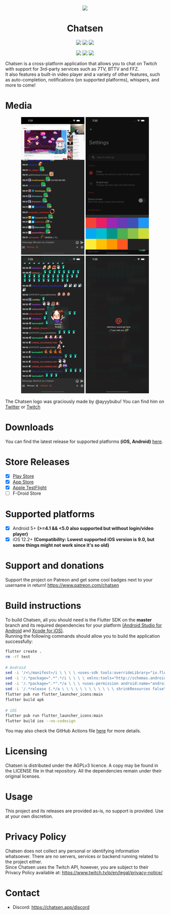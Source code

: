 <p align="middle">
<img align="middle" height="100" src="https://raw.githubusercontent.com/Void48/chatsen.readme.improvements/master/assets/ayyybubu/logo.png">
<p>
<h1 align="middle">Chatsen</h1>

<p align="middle" float="left">
  <a href="https://chatsen.app/discord"><img src="https://img.shields.io/discord/758710852756570153?color=5865F2&label=chat&logo=discord&logoColor=white"></a>
  <a href="https://hanadigital.github.io/grev/?user=chatsen&repo=chatsen"><img src="https://img.shields.io/github/downloads/chatsen/chatsen/total?color=23B14D"></a>
  <a href="https://github.com/chatsen/chatsen/blob/master/LICENSE"><img src="https://img.shields.io/github/license/chatsen/chatsen"></a>
</p>
<p align="middle" float="left">
<a href="https://apps.apple.com/us/app/chatsen/id1574037007"><img height="75" src="https://user-images.githubusercontent.com/85196642/144549880-7fb6b342-a9f9-47e3-a78d-b4b23e9d4b3e.png"></a>
  <a href="https://testflight.apple.com/join/I7Fm27MH"><img height="75" src="https://raw.githubusercontent.com/Void48/chatsen.readme.improvements/master/assets/testflightbadge.png"></a>
  <a href="https://play.google.com/store/apps/details?id=com.chatsen.chatsen"><img height="75" src="https://play.google.com/intl/en_us/badges/images/generic/en_badge_web_generic.png"></a>
</p>

Chatsen is a cross-platform application that allows you to chat on Twitch with support for 3rd-party services such as 7TV, BTTV and FFZ.  
It also features a built-in video player and a variety of other features, such as auto-completion, notifications (on supported platforms), whispers, and more to come!

# Media
<p align="middle" float="left">
  <img src="https://raw.githubusercontent.com/chatsen/resources/master/assets/screenshots/1.png" width="200" />
  <img src="https://raw.githubusercontent.com/chatsen/resources/master/assets/screenshots/2.png" width="200" />
  <img src="https://raw.githubusercontent.com/chatsen/resources/master/assets/screenshots/3.png" width="200" />
  <img src="https://raw.githubusercontent.com/chatsen/resources/master/assets/screenshots/4.png" width="200" />
</p>

The Chatsen logo was graciously made by @ayyybubu! You can find him on [Twitter](https://twitter.com/ayyybubu) or [Twitch](https://twitch.tv/ayyybubu)

# Downloads
You can find the latest release for supported platforms **(iOS, Android)** [here](https://github.com/Chatsen/chatsen/releases).

# Store Releases
- [x] [Play Store](https://play.google.com/store/apps/details?id=com.chatsen.chatsen)
- [x] [App Store](https://apps.apple.com/us/app/chatsen/id1574037007)
- [x] [Apple TestFlight](https://testflight.apple.com/join/I7Fm27MH)
- [ ] F-Droid Store

# Supported platforms
- [x] Android 5+ **(>=4.1 && <5.0 also supported but without login/video player)**
- [x] iOS 12.2+ **(Compatibility: Lowest supported iOS version is 9.0, but some things might not work since it's so old)**

# Support and donations
Support the project on Patreon and get some cool badges next to your username in return!
https://www.patreon.com/chatsen

# Build instructions
To build Chatsen, all you should need is the Flutter SDK on the **master** branch and its required dependencies for your platform [(Android Studio for Android](https://developer.android.com/studio) and [Xcode for iOS)](https://developer.apple.com/xcode/resources/).  
Running the following commands should allow you to build the application successfully:

```bash
flutter create .
rm -rf test

# Android
sed -i '/<\/manifest>/i \ \ \ \ <uses-sdk tools:overrideLibrary="io.flutter.plugins.webviewflutter"/>' ./android/app/src/main/AndroidManifest.xml
sed -i '/.*package=".*".*/i \ \ \ \ xmlns:tools="http://schemas.android.com/tools"' ./android/app/src/main/AndroidManifest.xml
sed -i '/.*package=".*".*/a \ \ \ <uses-permission android:name="android.permission.INTERNET"/>' ./android/app/src/main/AndroidManifest.xml
sed -i '/.*release {.*/a \ \ \ \ \ \ \ \ \ \ \ \ shrinkResources false\n\ \ \ \ \ \ \ \ \ \ \ \ minifyEnabled false' ./android/app/build.gradle
flutter pub run flutter_launcher_icons:main
flutter build apk

# iOS
flutter pub run flutter_launcher_icons:main
flutter build ios --no-codesign
```

You may also check the GitHub Actions file [here](https://github.com/chatsen/chatsen/blob/master/.github/workflows/main.yml) for more details.

# Licensing
Chatsen is distributed under the AGPLv3 licence. A copy may be found in the LICENSE file in that repository. All the dependencies remain under their original licenses.

# Usage
This project and its releases are provided as-is, no support is provided. Use at your own discretion.

# Privacy Policy
Chatsen does not collect any personal or identifying information whatsoever. There are no servers, services or backend running related to the project either.  
Since Chatsen uses the Twitch API, however, you are subject to their Privacy Policy available at: https://www.twitch.tv/p/en/legal/privacy-notice/

# Contact
- Discord: https://chatsen.app/discord
